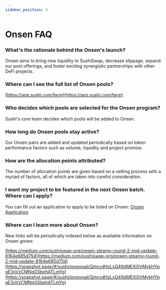 ```yaml
---
sidebar_position: 3
---
```


# Onsen FAQ

### What's the rationale behind the Onsen's launch?

Onsen aims to bring new liquidity to SushiSwap, decrease slippage, expand our pool offerings, and foster exciting synergistic partnerships with other DeFi projects.

### Where can I see the full list of Onsen pools?

[https://app.sushi.com/farm](https://app.sushi.com/farm)

### Who decides which pools are selected for the Onsen program?

Sushi's core team decides which pools will be added to Onsen.

### How long do Onsen pools stay active?

Our Onsen pairs are added and updated periodically based on token performance factors such as volume, liquidity and project promise.

### How are the allocation points attributed?

The number of allocation points are given based on a vetting process with a myriad of factors, all of which are taken into careful consideration.

### I want my project to be featured in the next Onsen batch. Where can I apply?

You can fill out an application to apply to be listed on Onsen: [Onsen Application](https://docs.google.com/forms/d/e/1FAIpQLScdc7iovZ5TMOstRHQCfXbj2WwscRBiF8kHRgsrmbN26QE0kw/viewform?usp=sf_link)

### Where can I learn more about Onsen?

New links will be periodically indexed below as available information on Onsen grows:

[https://medium.com/sushiswap-org/onsen-steamy-round-2-mid-update-8164e685d75d](https://medium.com/sushiswap-org/onsen-steamy-round-2-mid-update-8164e685d75d) [https://snapshot.page/#/sushi/proposal/QmcvdHzLsQ49dMEXi5VMykHYpgE3oVzCMNqGSbehATLmYg](https://snapshot.page/#/sushi/proposal/QmcvdHzLsQ49dMEXi5VMykHYpgE3oVzCMNqGSbehATLmYg)
